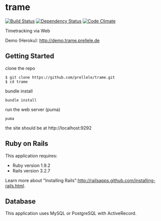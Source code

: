 trame
=============

[![Build Status](https://travis-ci.org/prellele/trame.png?branch=master)](https://travis-ci.org/prellele/trame)
[![Dependency Status](https://gemnasium.com/prellele/trame.png)](https://gemnasium.com/prellele/trame)
[![Code Climate](https://codeclimate.com/github/prellele/trame.png)](https://codeclimate.com/github/prellele/trame)

Timetracking via Web

Demo (Heroku): http://demo.trame.prellele.de

## Getting Started
clone the repo

    $ git clone https://github.com/prellele/trame.git
    $ cd trame
    
bundle install

    bundle install

run the web server (puma)

	puma

the site should be at http://localhost:9292


## Ruby on Rails

This application requires:

* Ruby version 1.9.2
* Rails version 3.2.7

Learn more about "Installing Rails":http://railsapps.github.com/installing-rails.html.

## Database

This application uses MySQL or PostgreSQL with ActiveRecord.
